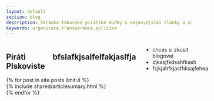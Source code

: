 ```yaml
---
layout: default
section: blog
description: Stránka táborské pirátské buňky s nejnovějšími články a základním rozcestníkem.
keywords: organizace,transparence,politika
---
```


<section class="callout large">
	<div class="row">
		<div class="small-12 faded medium-8 columns">
			<h1>Piráti PIskoviste</h1>
      <h2 class="subheader">bfslafkjsalfelfakjaslfja</h2>
			<ul>
				<li>chces si zkusit blogovat</li>
				<li>djkasjfkdsahfkash</li>
				<li>fsjkjahfkjasfhksajfehea</li>
			</ul>
		</div>
	</div>
</section>

<section>
  <div class="row small-up-1 medium-up-2">
  {% for post in site.posts limit:4 %}
    <div class="column">
    {% include shared/articlesumary.html %}
    </div>
  {% endfor %}
  </div>
</section>
